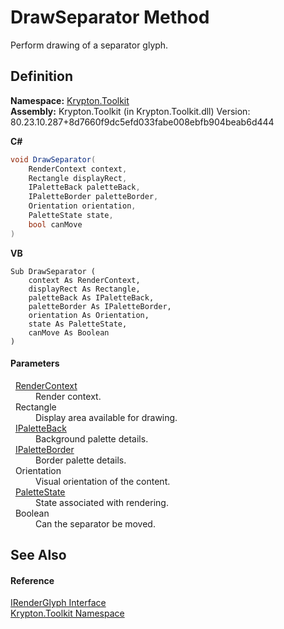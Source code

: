 # DrawSeparator Method


Perform drawing of a separator glyph.



## Definition
**Namespace:** <a href="79d2eac2-21f4-54ff-7552-b20c33c30600.md">Krypton.Toolkit</a>  
**Assembly:** Krypton.Toolkit (in Krypton.Toolkit.dll) Version: 80.23.10.287+8d7660f9dc5efd033fabe008ebfb904beab6d444

**C#**
``` C#
void DrawSeparator(
	RenderContext context,
	Rectangle displayRect,
	IPaletteBack paletteBack,
	IPaletteBorder paletteBorder,
	Orientation orientation,
	PaletteState state,
	bool canMove
)
```
**VB**
``` VB
Sub DrawSeparator ( 
	context As RenderContext,
	displayRect As Rectangle,
	paletteBack As IPaletteBack,
	paletteBorder As IPaletteBorder,
	orientation As Orientation,
	state As PaletteState,
	canMove As Boolean
)
```



#### Parameters
<dl><dt>  <a href="ef60a5af-08ff-7a94-87f5-362a7e392cd4.md">RenderContext</a></dt><dd>Render context.</dd><dt>  Rectangle</dt><dd>Display area available for drawing.</dd><dt>  <a href="36bc0bae-d9ca-1219-47ea-a9f0b3123d00.md">IPaletteBack</a></dt><dd>Background palette details.</dd><dt>  <a href="dd253da2-d489-07ff-6865-3729039fb875.md">IPaletteBorder</a></dt><dd>Border palette details.</dd><dt>  Orientation</dt><dd>Visual orientation of the content.</dd><dt>  <a href="93e626cd-00cf-240e-06c6-ab4d47e982ba.md">PaletteState</a></dt><dd>State associated with rendering.</dd><dt>  Boolean</dt><dd>Can the separator be moved.</dd></dl>

## See Also


#### Reference
<a href="36266159-e40a-9fe7-0c56-3cb7df7b27e2.md">IRenderGlyph Interface</a>  
<a href="79d2eac2-21f4-54ff-7552-b20c33c30600.md">Krypton.Toolkit Namespace</a>  
